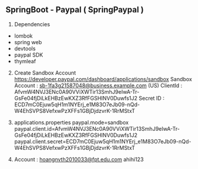 ## SpringBoot - Paypal ( SpringPaypal )
1. Dependencies
- lombok
- spring web
- devtools
- paypal SDK
- thymleaf

2. Create Sandbox Account
   https://developer.paypal.com/dashboard/applications/sandbox
   Sandbox Account : sb-1fa3g21587048@business.example.com (US)
   ClientId : AfvmW4NVJ3ENc0A90VViXWTir13SmhJ9eIwA-Tr-GsFe04fjDiLkEHBzEwKXZ3RfFGSHINV0Duwfs1J2
   Secret ID : ECD7mC0Ejuw5qH1m1NYErj_e1M83O7eJb09-nQd-W4EhSVPS8VefxwPzXFFs1GBjDjdzvrK-1RrMStxT

3. applications.properties
   paypal.mode=sandbox
   paypal.client.id=AfvmW4NVJ3ENc0A90VViXWTir13SmhJ9eIwA-Tr-GsFe04fjDiLkEHBzEwKXZ3RfFGSHINV0Duwfs1J2
   paypal.client.secret=ECD7mC0Ejuw5qH1m1NYErj_e1M83O7eJb09-nQd-W4EhSVPS8VefxwPzXFFs1GBjDjdzvrK-1RrMStxT

4. Account :
   hoangnvth2010033@fpt.edu.com
   ahihi123